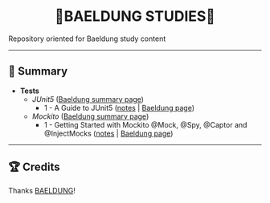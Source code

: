 <div name="top-readme" align=center>
  <h1>🍃BAELDUNG STUDIES🍃</h1>
</div>

Repository oriented for Baeldung study content

---

## 📌 Summary

- **Tests**
  - *JUnit5* ([Baeldung summary page](https://www.baeldung.com/category/testing/tag/junit-5))
    - 1 - A Guide to JUnit5 ([notes](https://github.com/LoriaLawrenceZVR/Baeldung/tree/main/Tests/JUnit5/AGuideToJUnit5/md/notes.md) | [Baeldung page](https://www.baeldung.com/junit-5))
  - *Mockito* ([Baeldung summary page](https://www.baeldung.com/category/testing/tag/mockito))
    - 1 - Getting Started with Mockito @Mock, @Spy, @Captor and @InjectMocks ([notes](https://github.com/LoriaLawrenceZVR/Baeldung/tree/main/Tests/Mockito/GettingStartedWithMockito/md/notes.md) | [Baeldung page](https://www.baeldung.com/mockito-annotations))

---

## 🏆 Credits

Thanks [BAELDUNG](https://www.baeldung.com/)!
